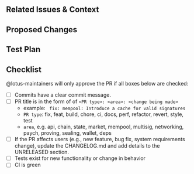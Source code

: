 ## Related Issues & Context
<!-- Link issues that this PR might resolve/fix. If an issue doesn't exist, including the context for the change being made -->

## Proposed Changes
<!-- A clear list of the changes being made -->

## Test Plan
<!-- PRs should include unit/integration tests, and/or IRL operational testing plans-->

## Checklist

@lotus-maintainers will only approve the PR if all boxes below are checked:

- [ ] Commits have a clear commit message.
- [ ] PR title is in the form of of `<PR type>: <area>: <change being made>`
  - example: ` fix: mempool: Introduce a cache for valid signatures`
  - `PR type`: fix, feat, build, chore, ci, docs, perf, refactor, revert, style, test
  - `area`, e.g. api, chain, state, market, mempool, multisig, networking, paych, proving, sealing, wallet, deps
- [ ] If the PR affects users (e.g., new feature, bug fix, system requirements change), update the CHANGELOG.md and add details to the UNRELEASED section.
- [ ] Tests exist for new functionality or change in behavior
- [ ] CI is green
